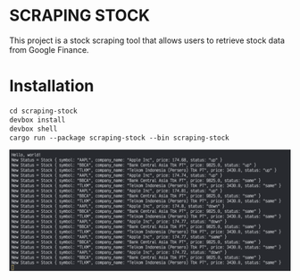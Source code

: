 # SCRAPING STOCK

This project is a stock scraping tool that allows users to retrieve stock data from Google Finance.

# Installation

```shell
cd scraping-stock
devbox install
devbox shell
cargo run --package scraping-stock --bin scraping-stock
```

![Sample](screen-shoot.png)